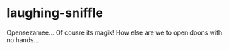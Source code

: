 # laughing-sniffle
Opensezamee... Of cousre its magik! How else are we to open doons with no hands... 
